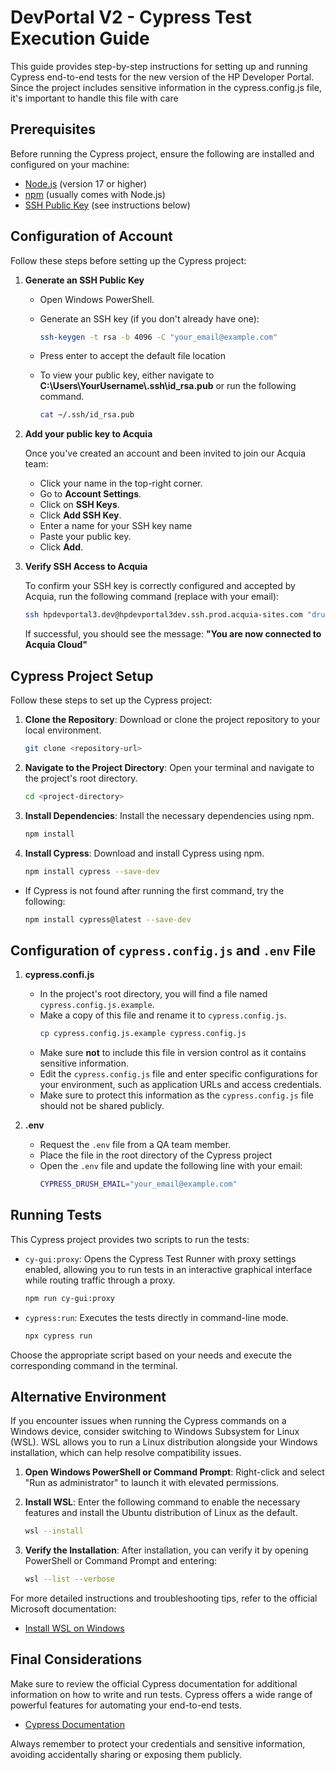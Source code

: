 
# DevPortal V2 - Cypress Test Execution Guide

This guide provides step-by-step instructions for setting up and running Cypress end-to-end tests for the new version of the HP Developer Portal. Since the project includes sensitive information in the cypress.config.js file, it's important to handle this file with care

## Prerequisites

Before running the Cypress project, ensure the following are installed and configured on your machine:

- [Node.js](https://nodejs.org) (version 17 or higher)
- [npm](https://www.npmjs.com/) (usually comes with Node.js)
- [SSH Public Key](https://git-scm.com/book/en/v2/Git-on-the-Server-Generating-Your-SSH-Public-Key) (see instructions below)

## Configuration of Account

Follow these steps before setting up the Cypress project:

1. **Generate an SSH Public Key**
   
   - Open Windows PowerShell.
      
   - Generate an SSH key (if you don't already have one):
      ```bash
      ssh-keygen -t rsa -b 4096 -C "your_email@example.com"
      ```
   - Press enter to accept the default file location
      
   - To view your public key, either navigate to **C:\Users\YourUsername\\.ssh\id_rsa.pub** or run the following command.
      ```bash
      cat ~/.ssh/id_rsa.pub
      ```
  2. **Add your public key to Acquia**

     Once you've created an account and been invited to join our Acquia team:

     - Click your name in the top-right corner.
     - Go to **Account Settings**.
     - Click on **SSH Keys**.
     - Click **Add SSH Key**.
     - Enter a name for your SSH key name
     - Paste your public key.
     - Click **Add**.

 3. **Verify SSH Access to Acquia**

      To confirm your SSH key is correctly configured and accepted by Acquia, run the following command (replace with your email):

      ```bash
      ssh hpdevportal3.dev@hpdevportal3dev.ssh.prod.acquia-sites.com "drush @hpdevportal3.dev user:login --mail=your_email@example.com"
      ```
      
      If successful, you should see the message: **"You are now connected to Acquia Cloud"**

## Cypress Project Setup

Follow these steps to set up the Cypress project:

1. **Clone the Repository**: Download or clone the project repository to your local environment.

   ```bash
   git clone <repository-url>
   ```

2. **Navigate to the Project Directory**: Open your terminal and navigate to the project's root directory.


   ```bash
   cd <project-directory>
   ```

3. **Install Dependencies**: Install the necessary dependencies using npm.

   ```bash
   npm install
   ```

4. **Install Cypress**: Download and install Cypress using npm.
   
   ```bash
   npm install cypress --save-dev
   ```
- If Cypress is not found after running the first command, try the following:
     
   ```bash
   npm install cypress@latest --save-dev
   ```

## Configuration of `cypress.config.js` and `.env` File

1. **cypress.confi.js**
    - In the project's root directory, you will find a file named `cypress.config.js.example`.
    - Make a copy of this file and rename it to `cypress.config.js`.
      ```bash
      cp cypress.config.js.example cypress.config.js
      ```
    - Make sure **not** to include this file in version control as it contains sensitive information.
    - Edit the `cypress.config.js` file and enter specific configurations for your environment, such as application URLs and access credentials.
    - Make sure to protect this information as the `cypress.config.js` file should not be shared publicly.

2. **.env**
   - Request the `.env` file from a QA team member.
   - Place the file in the root directory of the Cypress project
   - Open the `.env` file and update the following line with your email:
      ```bash
      CYPRESS_DRUSH_EMAIL="your_email@example.com"
      ```


## Running Tests

This Cypress project provides two scripts to run the tests:

   - `cy-gui:proxy`: Opens the Cypress Test Runner with proxy settings enabled, allowing you to run tests in an interactive graphical interface while routing traffic through a proxy.
   
      ```bash
      npm run cy-gui:proxy
      ```
   
   - `cypress:run`: Executes the tests directly in command-line mode.
   
      ```bash
      npx cypress run
      ```

Choose the appropriate script based on your needs and execute the corresponding command in the terminal.

## Alternative Environment

If you encounter issues when running the Cypress commands on a Windows device, consider switching to Windows Subsystem for Linux (WSL). WSL allows you to run a Linux distribution alongside your Windows installation, which can help resolve compatibility issues.

1. **Open Windows PowerShell or Command Prompt**: Right-click and select "Run as administrator" to launch it with elevated permissions.

2. **Install WSL**: Enter the following command to enable the necessary features and install the Ubuntu distribution of Linux as the default.

   ```bash
   wsl --install
   ```
3. **Verify the Installation**: After installation, you can verify it by opening PowerShell or Command Prompt and entering:

   ```bash
   wsl --list --verbose
   ```
For more detailed instructions and troubleshooting tips, refer to the official Microsoft documentation:

- [Install WSL on Windows](https://learn.microsoft.com/en-us/windows/wsl/install)

## Final Considerations

Make sure to review the official Cypress documentation for additional information on how to write and run tests. Cypress offers a wide range of powerful features for automating your end-to-end tests.

- [Cypress Documentation](https://docs.cypress.io)

Always remember to protect your credentials and sensitive information, avoiding accidentally sharing or exposing them publicly.
